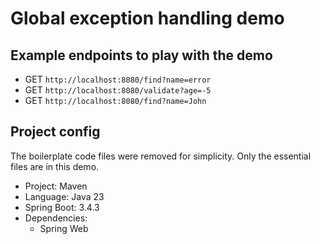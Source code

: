 # Global exception handling demo

## Example endpoints to play with the demo

- GET `http://localhost:8080/find?name=error`
- GET `http://localhost:8080/validate?age=-5`
- GET `http://localhost:8080/find?name=John`

## Project config

The boilerplate code files were removed for simplicity. Only the essential files are in this demo.

- Project: Maven
- Language: Java 23
- Spring Boot: 3.4.3
- Dependencies:
  - Spring Web
